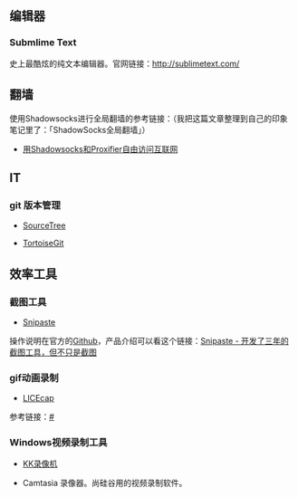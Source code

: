 






## 编辑器



###  Submlime Text

史上最酷炫的纯文本编辑器。官网链接：<http://sublimetext.com/>





## 翻墙

使用Shadowsocks进行全局翻墙的参考链接：（我把这篇文章整理到自己的印象笔记里了：「ShadowSocks全局翻墙」）

- [用Shadowsocks和Proxifier自由访问互联网](http://awy.me/2014/06/yong-shadowsocks-he-proxifier-zi-you-fang-wen-hu-lian-wang/)



## IT

### git 版本管理

- [SourceTree](https://www.sourcetreeapp.com/)



- [TortoiseGit](https://tortoisegit.org/)


## 效率工具


### 截图工具

- [Snipaste](https://zh.snipaste.com/)

操作说明在官方的[Github](https://github.com/liulex/Snipaste-Feedback/wiki)，产品介绍可以看这个链接：[Snipaste - 开发了三年的截图工具，但不只是截图](https://www.v2ex.com/t/295433?p=7)


### gif动画录制

- [LICEcap](https://www.cockos.com/licecap/)

参考链接：[#](http://www.cnblogs.com/libin-1/p/6424368.html)



### Windows视频录制工具

- [KK录像机](http://www.kklxj.com)

-  Camtasia 录像器。尚硅谷用的视频录制软件。
